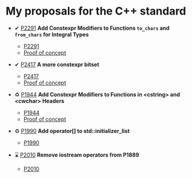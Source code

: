 # My proposals for the C++ standard

* ✔ [P2291](https://github.com/cplusplus/papers/issues/984) **Add Constexpr Modifiers to Functions `to_chars` and `from_chars` for Integral Types**

  * [P2291](https://wg21.link/p2291)
  * [Proof of concept](https://github.com/Neargye/charconv-constexpr-proposal/tree/integral)

* ✔ [P2417](https://github.com/cplusplus/papers/issues/1087) **A more constexpr bitset**

  * [P2417](https://wg21.link/p2417)
  * [Proof of concept](https://github.com/Neargye/bitset-constexpr-proposal)

* ♻ [P1944](https://github.com/cplusplus/papers/issues/730) **Add Constexpr Modifiers to Functions in \<cstring> and \<cwchar> Headers**

  * [P1944](https://wg21.link/p1944)
  * [Proof of concept](https://github.com/Neargye/cstring-constexpr-proposal)

* ♻ [P1990](https://github.com/cplusplus/papers/issues/737) **Add operator[] to std::initializer_list**

  * [P1990](https://wg21.link/p1990)

* ⌛ [P2010](https://github.com/cplusplus/papers/issues/747) **Remove iostream operators from P1889**

  * [P2010](https://wg21.link/p2010)
